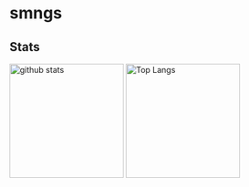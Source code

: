 # smngs

## Stats

<p align="left"> 
  <img alt="github stats" height="200px" src="https://github-readme-stats.vercel.app/api?username=smngs&show_icons=true&count_private=true" />
  <img alt="Top Langs" height="200px" src="https://github-readme-stats.vercel.app/api/top-langs/?username=smngs&layout=compact" />
</p>
